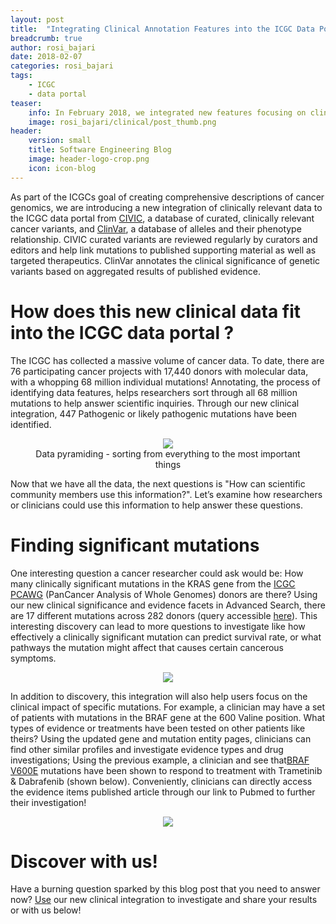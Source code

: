 ```yaml
---
layout: post
title:  "Integrating Clinical Annotation Features into the ICGC Data Portal"
breadcrumb: true
author: rosi_bajari
date: 2018-02-07
categories: rosi_bajari
tags:
    - ICGC
    - data portal
teaser:
    info: In February 2018, we integrated new features focusing on clinical annotation of variants into the ICGC data portal.  Here, we will explore some of those features and how they can be used by researchers! 
    image: rosi_bajari/clinical/post_thumb.png
header:
    version: small
    title: Software Engineering Blog
    image: header-logo-crop.png
    icon: icon-blog
---
```


As part of the ICGCs goal of creating comprehensive descriptions of cancer genomics, we are introducing a new integration of clinically relevant data to the ICGC data portal from [CIVIC](https://civic.genome.wustl.edu/), a database of curated, clinically relevant cancer variants, and [ClinVar](https://www.ncbi.nlm.nih.gov/clinvar/), a database of alleles and their phenotype relationship.  CIVIC curated variants are reviewed regularly by curators and editors and help link mutations to published supporting material as well as targeted therapeutics.   ClinVar annotates the clinical significance of genetic variants based on aggregated results of published evidence.  

# How does this new clinical data fit into the ICGC data portal ? 
The ICGC has collected a massive volume of cancer data.  To date, there are 76 participating cancer projects with 17,440 donors with molecular data, with a whopping 68 million individual mutations!  Annotating, the process of identifying data features, helps researchers sort through all 68 million mutations to help answer scientific inquiries.  Through our new clinical integration, 447 Pathogenic or likely pathogenic mutations have been identified. 

<center>
  <figure>
      <img src="{{site.urlimg}}rosi_bajari/clinical/gene_pyrmid.png"/>  
      <figcaption>Data pyramiding - sorting from everything to the most important things</figcaption>
  </figure>
</center>

Now that we have all the data, the next questions is "How can scientific community members use this information?". Let’s examine how researchers or clinicians could use this information to help answer these questions.   

# Finding significant mutations

One interesting question a cancer researcher could ask would be: How many clinically significant mutations in the KRAS gene from the [ICGC PCAWG](http://docs.icgc.org/pcawg/) (PanCancer Analysis of Whole Genomes) donors are there?  Using our new clinical significance and evidence facets in Advanced Search, there are 17 different mutations across 282 donors (query accessible [here](https://icgc.org/Zuh)). This interesting discovery can lead to more questions to investigate like how effectively a clinically significant mutation can predict survival rate, or what pathways the mutation might affect that causes certain cancerous symptoms.  

<center>
  <figure >
      <img src="{{site.urlimg}}rosi_bajari/clinical/av4.png"/>
  </figure>
</center>

In addition to discovery, this integration will also help users focus on the clinical impact of specific mutations.  For example, a clinician may have a set of patients with mutations in the BRAF gene at the 600 Valine position.  What types of evidence or treatments have been tested on other patients like theirs? Using the updated gene and mutation entity pages, clinicians can find other similar profiles and investigate evidence types and drug investigations; Using the previous example, a clinician and see that[BRAF V600E](https://dcc.icgc.org/mutations/MU62030) mutations have been shown to respond to treatment with Trametinib &
Dabrafenib (shown below).  Conveniently, clinicians can directly access the evidence items published article through our link to Pubmed to further their investigation!

<center>
  <figure>
      <img src="{{site.urlimg}}rosi_bajari/clinical/av2.png"/>
  </figure>
</center>

# Discover with us!

Have a burning question sparked by this blog post that you need to answer now?  [Use](https://dcc.icgc.org/search) our new clinical integration to investigate and share your results or with us below!
 



